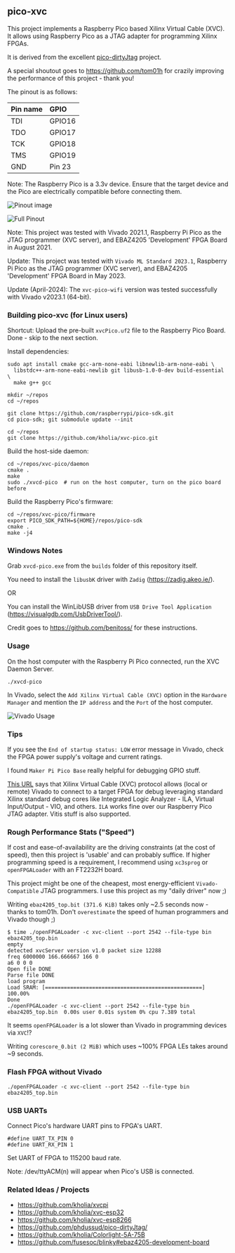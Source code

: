 ## pico-xvc

This project implements a Raspberry Pico based Xilinx Virtual Cable (XVC). It
allows using Raspberry Pico as a JTAG adapter for programming Xilinx FPGAs.

It is derived from the excellent [pico-dirtyJtag](https://github.com/phdussud/pico-dirtyJtag/) project.

A special shoutout goes to https://github.com/tom01h for crazily improving the
performance of this project - thank you!

The pinout is as follows:

| Pin name | GPIO   |
|:---------|:-------|
| TDI      | GPIO16 |
| TDO      | GPIO17 |
| TCK      | GPIO18 |
| TMS      | GPIO19 |
| GND      | Pin 23 |

Note: The Raspberry Pico is a 3.3v device. Ensure that the target device and
the Pico are electrically compatible before connecting them.

![Pinout image](./pinout.png)

![Full Pinout](./raspberry-pi-pico-gpio-pinout-diagram.png)

Note: This project was tested with Vivado 2021.1, Raspberry Pi Pico as the JTAG
programmer (XVC server), and EBAZ4205 'Development' FPGA Board in August 2021.

Update: This project was tested with `Vivado ML Standard 2023.1`, Raspberry Pi
Pico as the JTAG programmer (XVC server), and EBAZ4205 'Development' FPGA Board
in May 2023.

Update (April-2024): The `xvc-pico-wifi` version was tested successfully with
Vivado v2023.1 (64-bit).


### Building pico-xvc (for Linux users)

Shortcut: Upload the pre-built `xvcPico.uf2` file to the Raspberry Pico
Board. Done - skip to the next section.

Install dependencies:

```
sudo apt install cmake gcc-arm-none-eabi libnewlib-arm-none-eabi \
  libstdc++-arm-none-eabi-newlib git libusb-1.0-0-dev build-essential \
  make g++ gcc
```

```
mkdir ~/repos
cd ~/repos

git clone https://github.com/raspberrypi/pico-sdk.git
cd pico-sdk; git submodule update --init

cd ~/repos
git clone https://github.com/kholia/xvc-pico.git
```

Build the host-side daemon:

```
cd ~/repos/xvc-pico/daemon
cmake .
make
sudo ./xvcd-pico  # run on the host computer, turn on the pico board before
```

Build the Raspberry Pico's firmware:

```
cd ~/repos/xvc-pico/firmware
export PICO_SDK_PATH=${HOME}/repos/pico-sdk
cmake .
make -j4
```

### Windows Notes

Grab `xvcd-pico.exe` from the `builds` folder of this repository itself.

You need to install the `libusbK` driver with `Zadig` (https://zadig.akeo.ie/).

OR

You can install the WinLibUSB driver from `USB Drive Tool Application`
(https://visualgdb.com/UsbDriverTool/).

Credit goes to https://github.com/benitoss/ for these instructions.


### Usage

On the host computer with the Raspberry Pi Pico connected, run the XVC Daemon
Server.

```
./xvcd-pico
```

In Vivado, select the `Add Xilinx Virtual Cable (XVC)` option in the `Hardware
Manager` and mention the `IP address` and the `Port` of the host computer.

![Vivado Usage](./Usage-in-Vivado.png)


### Tips

If you see the `End of startup status: LOW` error message in Vivado, check the
FPGA power supply's voltage and current ratings.

I found `Maker Pi Pico Base` really helpful for debugging GPIO stuff.

[This URL](https://github.com/aws/aws-fpga/blob/master/hdk/docs/Virtual_JTAG_XVC.md)
says that Xilinx Virtual Cable (XVC) protocol allows (local or remote) Vivado
to connect to a target FPGA for debug leveraging standard Xilinx standard debug
cores like Integrated Logic Analyzer - ILA, Virtual Input/Output - VIO, and
others. `ILA` works fine over our Raspberry Pico JTAG adapter. Vitis stuff is
also supported.


### Rough Performance Stats ("Speed")

If cost and ease-of-availability are the driving constraints (at the cost of
speed), then this project is 'usable' and can probably suffice. If higher
programming speed is a requirement, I recommend using `xc3sprog` or
`openFPGALoader` with an FT2232H board.

This project might be one of the cheapest, most energy-efficient `Vivado-Compatible`
JTAG programmers. I use this project as my "daily driver" now ;)

Writing `ebaz4205_top.bit (371.6 KiB)` takes only ~2.5 seconds now - thanks to
tom01h. Don't `overestimate` the speed of human programmers and Vivado though
;)

```
$ time ./openFPGALoader -c xvc-client --port 2542 --file-type bin ebaz4205_top.bin
empty
detected xvcServer version v1.0 packet size 12288
freq 6000000 166.666667 166 0
a6 0 0 0
Open file DONE
Parse file DONE
load program
Load SRAM: [==================================================] 100.00%
Done
./openFPGALoader -c xvc-client --port 2542 --file-type bin ebaz4205_top.bin  0.00s user 0.01s system 0% cpu 7.389 total
```

It seems `openFPGALoader` is a lot slower than Vivado in programming devices
via `XVC`!?

Writing `corescore_0.bit (2 MiB)` which uses ~100% FPGA LEs takes around ~9
seconds.


### Flash FPGA without Vivado

```
./openFPGALoader -c xvc-client --port 2542 --file-type bin ebaz4205_top.bin
```


### USB UARTs

Connect Pico's hardware UART pins to FPGA's UART.

```
#define UART_TX_PIN 0
#define UART_RX_PIN 1
```

Set UART of FPGA to 115200 baud rate.

Note: /dev/ttyACM(n) will appear when Pico's USB is connected.


### Related Ideas / Projects

- https://github.com/kholia/xvcpi
- https://github.com/kholia/xvc-esp32
- https://github.com/kholia/xvc-esp8266
- https://github.com/phdussud/pico-dirtyJtag/
- https://github.com/kholia/Colorlight-5A-75B
- https://github.com/fusesoc/blinky#ebaz4205-development-board
